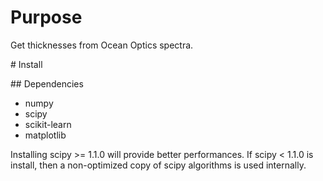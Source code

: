 
# Purpose

Get thicknesses from Ocean Optics spectra.

# Install

## Dependencies

* numpy
* scipy
* scikit-learn
* matplotlib

Installing scipy >= 1.1.0 will provide better performances.
If scipy < 1.1.0 is install, then a non-optimized copy of scipy algorithms is used internally.

